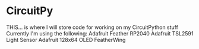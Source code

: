 # CircuitPy
THIS... is where I will store code for working on my CircuitPython stuff
Currently I'm using the following:
  Adafruit Feather RP2040
  Adafruit TSL2591 Light Sensor
  Adafruit 128x64 OLED FeatherWing
